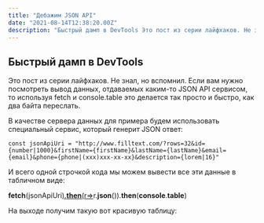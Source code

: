```yaml
---
title: "Дебажим JSON API"
date: "2021-08-14T12:38:20.00Z"
description: "Быстрый дамп в DevTools Это пост из серии лайфхаков. Не знал, но вспомнил. Если вам нужно посмотреть вывод данных, отдаваемых ка"
---
```


<h2 id="-devtools">Быстрый дамп в DevTools</h2><p>Это пост из серии лайфхаков. Не знал, но вспомнил. Если вам нужно посмотреть вывод данных, отдаваемых каким-то JSON API сервисом, то используя fetch и console.table это делается так просто и быстро, как два байта переслать.</p><p>В качестве сервера данных для примера будем использовать специальный сервис, который генерит JSON ответ:</p><pre><code class="language-js">const jsonApiUri = "http://www.filltext.com/?rows=32&amp;id={number|1000}&amp;firstName={firstName}&amp;lastName={lastName}&amp;email={email}&amp;phone={phone|(xxx)xxx-xx-xx}&amp;description={lorem|16}"</code></pre><p>И всего одной строчкой кода мы можем вывести все эти данные в табличном виде:</p><p><strong><strong>fetch</strong></strong>(jsonApiUri<a href="http://www.filltext.com/?rows=32&amp;id={number|1000}&amp;firstName={firstName}&amp;lastName={lastName}&amp;email={email}&amp;phone={phone|(xxx)xxx-xx-xx}&amp;description={lorem|16}%27).then(r=" rel="noopener nofollow">).<strong><strong>then</strong></strong>(r=</a>&gt;r.<strong><strong>json</strong></strong>()).<strong><strong>then</strong></strong>(<strong><strong>console</strong></strong>.<strong><strong>table</strong></strong>)</p><p>На выходе получим такую вот красивую таблицу:</p>

